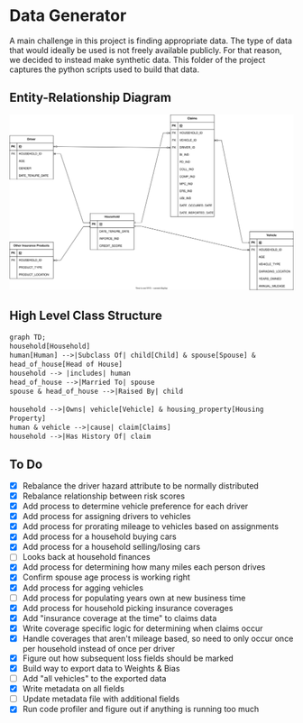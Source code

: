 # Data Generator

A main challenge in this project is finding appropriate data. The type of data that would ideally be used is not freely available publicly. For that reason, we decided to instead make synthetic data. This folder of the project captures the python scripts used to build that data.

## Entity-Relationship Diagram 

<img src="./ER Diagram for Data.svg">

## High Level Class Structure

```mermaid
graph TD;
household[Household]
human[Human] -->|Subclass Of| child[Child] & spouse[Spouse] & head_of_house[Head of House]
household --> |includes| human
head_of_house -->|Married To| spouse
spouse & head_of_house -->|Raised By| child

household -->|Owns| vehicle[Vehicle] & housing_property[Housing Property]
human & vehicle -->|cause| claim[Claims]
household -->|Has History Of| claim

```

## To Do  

- [x] Rebalance the driver hazard attribute to be normally distributed  
- [x] Rebalance relationship between risk scores
- [x] Add process to determine vehicle preference for each driver
- [x] Add process for assigning drivers to vehicles
- [x] Add process for prorating mileage to vehicles based on assignments
- [x] Add process for a household buying cars  
- [x] Add process for a household selling/losing cars  
- [ ] Looks back at household finances
- [x] Add process for determining how many miles each person drives  
- [x] Confirm spouse age process is working right
- [x] Add process for agging vehicles
- [ ] Add process for populating years own at new business time
- [x] Add process for household picking insurance coverages  
- [x] Add "insurance coverage at the time" to claims data  
- [x] Write coverage specific logic for determining when claims occur  
- [x] Handle coverages that aren't mileage based, so need to only occur once per household instead of once per driver
- [x] Figure out how subsequent loss fields should be marked
- [x] Build way to export data to Weights & Bias  
- [ ] Add "all vehicles" to the exported data
- [x] Write metadata on all fields  
- [ ] Update metadata file with additional fields
- [x] Run code profiler and figure out if anything is running too much
